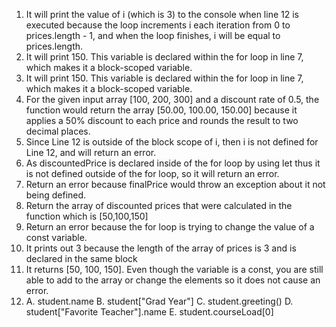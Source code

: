 1. It will print the value of i (which is 3) to the console when line 12 is executed because the loop increments i each iteration from 0 to prices.length - 1, and when the loop finishes, i will be equal to prices.length.
2. It will print 150. This variable is declared within the for loop in line 7, which makes it a block-scoped variable.
3. It will print 150. This variable is declared within the for loop in line 7, which makes it a block-scoped variable.
4. For the given input array [100, 200, 300] and a discount rate of 0.5, the function would return the array [50.00, 100.00, 150.00] because it applies a 50% discount to each price and rounds the result to two decimal places.
5. Since Line 12 is outside of the block scope of i, then i is not defined for Line 12, and will return an error.
6.  As discountedPrice is declared inside of the for loop by using let thus it is not defined outside of the for loop, so it will return an error.
7.  Return an error because finalPrice would throw an exception about it not being defined.
8.  Return the array of discounted prices that were calculated in the function which is [50,100,150]
9.  Return an error because the for loop is trying to change the value of a const variable.
10.  It prints out 3 because the length of the array of prices is 3 and is declared in the same block
11.  It returns [50, 100, 150]. Even though the variable is a const, you are still able to add to the array or change the elements so it does not cause an error.
12.  A. student.name
B. student["Grad Year"]
C. student.greeting()
D. student["Favorite Teacher"].name
E. student.courseLoad[0]
